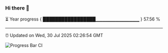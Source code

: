### Hi there 👋

⏳ Year progress { █████████████████▁▁▁▁▁▁▁▁▁▁▁▁▁ } 57.56 %

---

⏰ Updated on Wed, 30 Jul 2025 02:26:54 GMT

![Progress Bar CI](https://github.com/DhruviPatel157/GitHub-Actions-Demo/workflows/Progress%20Bar%20CI/badge.svg)
